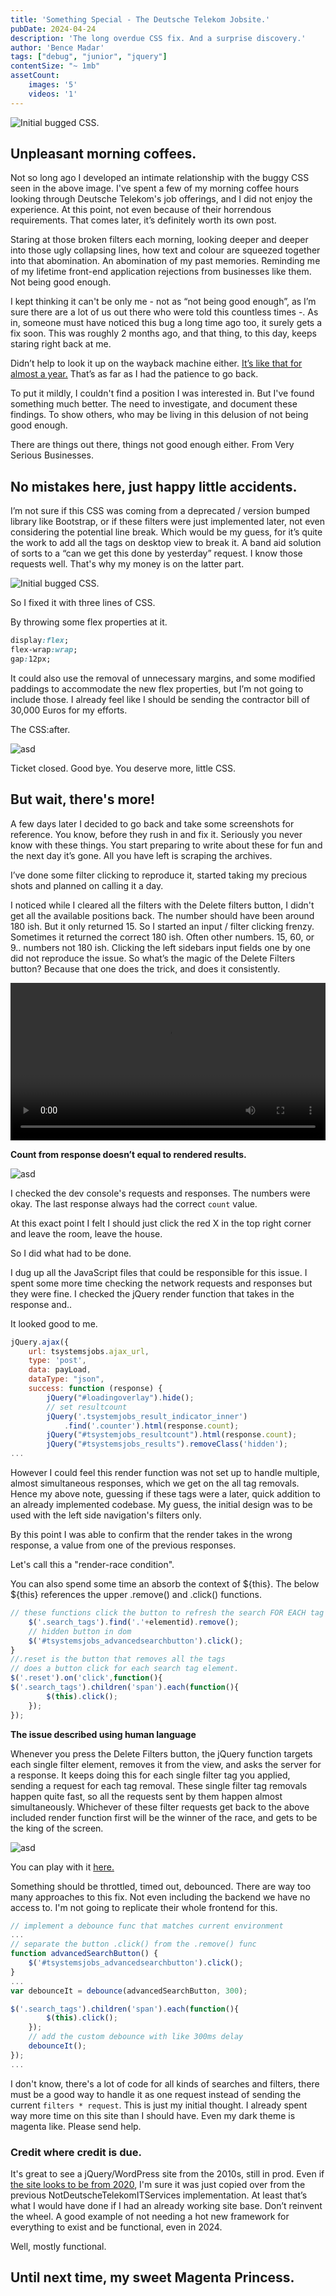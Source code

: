 ```yaml
---
title: 'Something Special - The Deutsche Telekom Jobsite.'
pubDate: 2024-04-24 
description: 'The long overdue CSS fix. And a surprise discovery.'
author: 'Bence Madar'
tags: ["debug", "junior", "jquery"]
contentSize: "~ 1mb"
assetCount:
    images: '5'
    videos: '1'
---
```


<img src="https://pub-d6c34ccb68414a5bbfe746e44b7811ff.r2.dev/1-tkom/hero.png" alt="Initial bugged CSS.">

## Unpleasant morning coffees.

Not so long ago I developed an intimate relationship with the buggy CSS seen in the above image. I've spent a few of my morning coffee hours looking through Deutsche Telekom's job offerings, and I did not enjoy the experience. At this point, not even because of their horrendous requirements. That comes later, it’s definitely worth its own post.

Staring at those broken filters each morning, looking deeper and deeper into those ugly collapsing lines, how text and colour are squeezed together into that abomination. An abomination of my past memories. Reminding me of my lifetime front-end application rejections from businesses like them. Not being good enough.

I kept thinking it can't be only me - not as “not being good enough”, as I’m sure there are a lot of us out there who were told this countless times -. As in, someone must have noticed this bug a long time ago too, it surely gets a fix soon. This was roughly 2 months ago, and that thing, to this day, keeps staring right back at me.

Didn’t help to look it up on the wayback machine either. <a href="https://web.archive.org/web/20230922203632/https://www.deutschetelekomitsolutions.hu/en/open-positions/">It’s like that for almost a year.</a> That’s as far as I had the patience to go back. 

To put it mildly, I couldn't find a position I was interested in. But I've found something much better. The need to investigate, and document these findings. To show others, who may be living in this delusion of not being good enough. 

<p class="middle">There are things out there, things not good enough either. From Very Serious Businesses.</p>

## No mistakes here, just happy little accidents.

I’m not sure if this CSS was coming from a deprecated / version bumped library like Bootstrap, or if these filters were just implemented later, not even considering the potential line break. Which would be my guess, for it’s quite the work to add all the tags on desktop view to break it. A band aid solution of sorts to a “can we get this done by yesterday” request. I know those requests well. That's why my money is on the latter part.

<img src="https://pub-d6c34ccb68414a5bbfe746e44b7811ff.r2.dev/1-tkom/image1-min.png" alt="Initial bugged CSS.">

<p class="middle"><span>So I fixed it with three lines of CSS.</span></p>

By throwing some flex properties at it.

```css
display:flex;
flex-wrap:wrap;
gap:12px;
```

It could also use the removal of unnecessary margins, and some modified paddings to accommodate the new flex properties, but I’m not going to include those. I already feel like I should be sending the contractor bill of 30,000 Euros for my efforts.

The CSS:after.

<img src="https://pub-d6c34ccb68414a5bbfe746e44b7811ff.r2.dev/1-tkom/image4-min.png" alt="asd">

<p class="middle"><span>Ticket closed. Good bye. You deserve more, little CSS.</span></p>

## But wait, there's more!

A few days later I decided to go back and take some screenshots for reference. You know, before they rush in and fix it. Seriously you never know with these things. You start preparing to write about these for fun and the next day it’s gone. All you have left is scraping the archives.

I’ve done some filter clicking to reproduce it, started taking my precious shots and planned on calling it a day.

I noticed while I cleared all the filters with the Delete filters button, I didn't get all the available positions back. The number should have been around 180 ish. But it only returned 15. So I started an input / filter clicking frenzy. Sometimes it returned the correct 180 ish. Often other numbers. 15, 60, or 9.. numbers not 180 ish. Clicking the left sidebars input fields one by one did not reproduce the issue. So what’s the magic of the Delete Filters button? Because that one does the trick, and does it consistently. 

<video width="100%" controls>
    <source src="https://pub-d6c34ccb68414a5bbfe746e44b7811ff.r2.dev/1-tkom/vidfor8.mp4">
</video>

**Count from response doesn’t equal to rendered results.**

<img src="https://pub-d6c34ccb68414a5bbfe746e44b7811ff.r2.dev/1-tkom/image5-min.png" alt="asd">

I checked the dev console's requests and responses. The numbers were okay. The last response always had the correct `count` value.

At this exact point I felt I should just click the red X in the top right corner and leave the room, leave the house. 

<p class="middle">So I did what had to be done.</p>

I dug up all the JavaScript files that could be responsible for this issue. I spent some more time checking the network requests and responses but they were fine. I checked the jQuery render function that takes in the response and..

It looked good to me.

```javascript
jQuery.ajax({
    url: tsystemsjobs.ajax_url,
    type: 'post',
    data: payLoad,
    dataType: "json",
    success: function (response) {
        jQuery("#loadingoverlay").hide();
        // set resultcount
        jQuery('.tsystemjobs_result_indicator_inner')
            .find('.counter').html(response.count);
        jQuery("#tsystemjobs_resultcount").html(response.count);
        jQuery("#tsystemsjobs_results").removeClass('hidden');
...
```
However I could feel this render function was not set up to handle multiple, almost simultaneous responses, which we get on the all tag removals. Hence my above note, guessing if these tags were a later, quick addition to an already implemented codebase. My guess, the initial design was to be used with the left side navigation's filters only.

By this point I was able to confirm that the render takes in the wrong response, a value from one of the previous responses.

<p class="middle"><span>Let's call this a "render-race condition".</span></p> 

<p>You can also spend some time an absorb the context of ${this}. The below ${this} references the upper .remove() and .click() functions.</p>

```javascript
// these functions click the button to refresh the search FOR EACH tag removed
    $('.search_tags').find('.'+elementid).remove();
    // hidden button in dom
    $('#tsystemsjobs_advancedsearchbutton').click();
}
//.reset is the button that removes all the tags
// does a button click for each search tag element.
$('.reset').on('click',function(){
$('.search_tags').children('span').each(function(){
        $(this).click();
    });
});
```

**The issue described using human language**

Whenever you press the Delete Filters button, the jQuery function targets each single filter element, removes it from the view, and asks the server for a response. It keeps doing this for each single filter tag you applied, sending a request for each tag removal. These single filter tag removals happen quite fast, so all the requests sent by them happen almost simultaneously. Whichever of these filter requests get back to the above included render function first will be the winner of the race, and gets to be the king of the screen.

<img src="https://pub-d6c34ccb68414a5bbfe746e44b7811ff.r2.dev/1-tkom/image8-min.png" alt="asd">

You can play with it <a href="https://www.deutschetelekomitsolutions.hu/en/open-positions/">here.</a>

Something should be throttled, timed out, debounced. There are way too many approaches to this fix. Not even including the backend we have no access to. I'm not going to replicate their whole frontend for this.

```javascript
// implement a debounce func that matches current environment
...
// separate the button .click() from the .remove() func
function advancedSearchButton() {
    $('#tsystemsjobs_advancedsearchbutton').click();
}
...
var debounceIt = debounce(advancedSearchButton, 300);

$('.search_tags').children('span').each(function(){
        $(this).click();
    });
    // add the custom debounce with like 300ms delay
    debounceIt();
});
...
```
I don't know, there's a lot of code for all kinds of searches and filters, there must be a good way to handle it as one request instead of sending the current `filters * request`. This is just my initial thought. I already spent way more time on this site than I should have. Even my dark theme is magenta like. Please send help.

### Credit where credit is due.

It's great to see a jQuery/WordPress site from the 2010s, still in prod. Even if <a href="https://web.archive.org/web/20201124150805/https://www.deutschetelekomitsolutions.hu/karrier/nyitott-poziciok/">the site looks to be from 2020</a>, I'm sure it was just copied over from the previous NotDeutscheTelekomITServices implementation. At least that’s what I would have done if I had an already working site base. Don’t reinvent the wheel. A good example of not needing a hot new framework for everything to exist and be functional, even in 2024. 

<p class=”middle”>Well, mostly functional.</p>

## Until next time, my sweet Magenta Princess.
